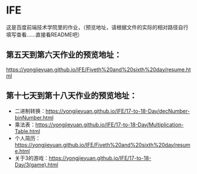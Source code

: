 # IFE
这是百度前端技术学院里的作业，（预览地址，请根据文件的实际的相对路径自行填写查看……直接看README吧）
## 第五天到第六天作业的预览地址：
<https://yongjieyuan.github.io/IFE/Fiveth%20and%20sixth%20day/resume.html>
## 第十七天到第十八天作业的预览地址：
- 二进制转换：<https://yongjieyuan.github.io/IFE/17-to-18-Day/decNumber-binNumber.html>
- 乘法表：<https://yongjieyuan.github.io/IFE/17-to-18-Day/Multiplication-Table.html>
- 个人简历：<https://yongjieyuan.github.io/IFE/Fiveth%20and%20sixth%20day/resume.html>
- 关于3的游戏：<https://yongjieyuan.github.io/IFE/17-to-18-Day/3(game).html>
